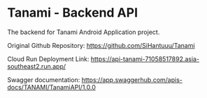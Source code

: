 # Tanami - Backend API

The backend for Tanami Android Application project.

Original Github Repository:
https://github.com/SiHantuuu/Tanami

Cloud Run Deployment Link:
https://api-tanami-71058517892.asia-southeast2.run.app/

Swagger documentation:
https://app.swaggerhub.com/apis-docs/TANAMI/TanamiAPI/1.0.0
